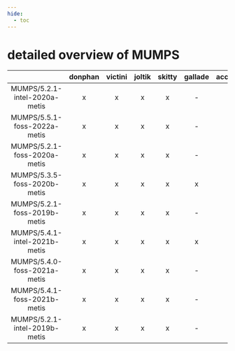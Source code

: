 ```yaml
---
hide:
  - toc
---
```


detailed overview of MUMPS
==========================

| |donphan|victini|joltik|skitty|gallade|accelgor|swalot|doduo|
| :---: | :---: | :---: | :---: | :---: | :---: | :---: | :---: | :---: |
|MUMPS/5.2.1-intel-2020a-metis|x|x|x|x|-|-|x|x|
|MUMPS/5.5.1-foss-2022a-metis|x|x|x|x|-|x|x|x|
|MUMPS/5.2.1-foss-2020a-metis|x|x|x|x|-|-|x|x|
|MUMPS/5.3.5-foss-2020b-metis|x|x|x|x|x|-|x|x|
|MUMPS/5.2.1-foss-2019b-metis|x|x|x|x|-|x|x|x|
|MUMPS/5.4.1-intel-2021b-metis|x|x|x|x|x|x|x|x|
|MUMPS/5.4.0-foss-2021a-metis|x|x|x|x|-|-|x|x|
|MUMPS/5.4.1-foss-2021b-metis|x|x|x|x|-|x|x|x|
|MUMPS/5.2.1-intel-2019b-metis|x|x|x|x|-|-|-|x|
